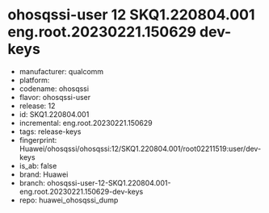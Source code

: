 # ohosqssi-user 12 SKQ1.220804.001 eng.root.20230221.150629 dev-keys
- manufacturer: qualcomm
- platform: 
- codename: ohosqssi
- flavor: ohosqssi-user
- release: 12
- id: SKQ1.220804.001
- incremental: eng.root.20230221.150629
- tags: release-keys
- fingerprint: Huawei/ohosqssi/ohosqssi:12/SKQ1.220804.001/root02211519:user/dev-keys
- is_ab: false
- brand: Huawei
- branch: ohosqssi-user-12-SKQ1.220804.001-eng.root.20230221.150629-dev-keys
- repo: huawei_ohosqssi_dump
